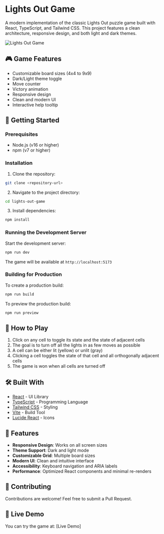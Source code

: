 # Lights Out Game

A modern implementation of the classic Lights Out puzzle game built with React, TypeScript, and Tailwind CSS. This project features a clean architecture, responsive design, and both light and dark themes.

![Lights Out Game](https://images.unsplash.com/photo-1550745165-9bc0b252726f?auto=format&fit=crop&q=80&w=2340&h=1200)

## 🎮 Game Features

- Customizable board sizes (4x4 to 9x9)
- Dark/Light theme toggle
- Move counter
- Victory animation
- Responsive design
- Clean and modern UI
- Interactive help tooltip

## 🚀 Getting Started

### Prerequisites

- Node.js (v16 or higher)
- npm (v7 or higher)

### Installation

1. Clone the repository:

```bash
git clone <repository-url>
```

2. Navigate to the project directory:

```bash
cd lights-out-game
```

3. Install dependencies:

```bash
npm install
```

### Running the Development Server

Start the development server:

```bash
npm run dev
```

The game will be available at `http://localhost:5173`

### Building for Production

To create a production build:

```bash
npm run build
```

To preview the production build:

```bash
npm run preview
```

## 🎯 How to Play

1. Click on any cell to toggle its state and the state of adjacent cells
2. The goal is to turn off all the lights in as few moves as possible
3. A cell can be either lit (yellow) or unlit (gray)
4. Clicking a cell toggles the state of that cell and all orthogonally adjacent cells
5. The game is won when all cells are turned off

## 🛠️ Built With

- [React](https://reactjs.org/) - UI Library
- [TypeScript](https://www.typescriptlang.org/) - Programming Language
- [Tailwind CSS](https://tailwindcss.com/) - Styling
- [Vite](https://vitejs.dev/) - Build Tool
- [Lucide React](https://lucide.dev/) - Icons

## 🎨 Features

- **Responsive Design**: Works on all screen sizes
- **Theme Support**: Dark and light mode
- **Customizable Grid**: Multiple board sizes
- **Modern UI**: Clean and intuitive interface
- **Accessibility**: Keyboard navigation and ARIA labels
- **Performance**: Optimized React components and minimal re-renders

## 🤝 Contributing

Contributions are welcome! Feel free to submit a Pull Request.

## 🌟 Live Demo

You can try the game at: [Live Demo]

